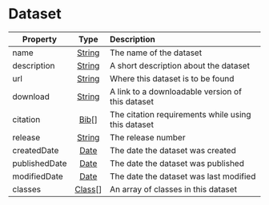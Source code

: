# Dataset

| Property      | Type                      | Description                                                      |
| ------------- |:-------------------------:| :----------------------------------------------------------------|
| name          | [String](String.md)       | The name of the dataset                                          |
| description   | [String](String.md)       | A short description about the dataset                            |
| url           | [String](String.md)       | Where this dataset is to be found                                |
| download      | [String](String.md)       | A link to a downloadable version of this dataset                 |
| citation      | [Bib](Bib.md)[]           | The citation requirements while using this dataset               |
| release       | [String](String.md)       | The release number                                               |
| createdDate   | [Date](Date.md)           | The date the dataset was created                                 |
| publishedDate | [Date](Date.md)           | The date the dataset was published                               |
| modifiedDate  | [Date](Date.md)           | The date the dataset was last modified                           |
| classes       | [Class](Class.md)[]       | An array of classes in this dataset                              |
